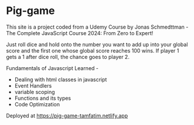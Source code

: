 # Pig-game

This site is a project coded from a Udemy Course by Jonas Schmedttman - The Complete JavaScript Course 2024: From Zero to Expert!

Just roll dice and hold onto the number you want to add up into your global score and the first one whose global score reaches 100 wins. If player 1 gets a 1 after dice roll, the chance goes to player 2.

Fundamentals of Javascript Learned -
<ul>
  <li>Dealing with html classes in javascript</li>
  <li>Event Handlers</li>
  <li>variable scoping</li>
  <li>Functions and its types</li>
  <li>Code Optimization</li>
</ul>

Deployed at https://pig-game-tamfatim.netlify.app
